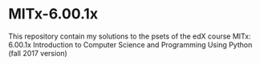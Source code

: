 # MITx-6.00.1x
This repository contain my solutions to the psets of the edX course MITx: 6.00.1x Introduction to Computer Science and Programming Using Python (fall 2017 version)
